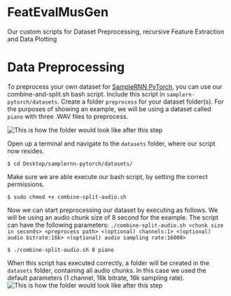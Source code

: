 # FeatEvalMusGen
Our custom scripts for Dataset Preprocessing, recursive Feature Extraction and Data Plotting

# Data Preprocessing 

To preprocess your own dataset for [SampleRNN PyTorch](https://github.com/deepsound-project/samplernn-pytorch "Github Repository of SampleRNN PyTorch"), you can use our combine-and-split.sh bash script. Include this script in `samplern-pytorch/datasets`. Create a folder `preprocess` for your dataset folder(s). For the purposes of showing an example, we will be using a dataset called `piano` with three .WAV files to preprocess.

![This is how the folder would look like after this step](../assets/folder-example-before.png?raw=true "This is how the folder would look like before executing.")

Open up a terminal and navigate to the `datasets` folder, where our script now resides.
```
$ cd Desktop/samplernn-pytorch/datasets/
```
Make sure we are able execute our bash script, by setting the correct permissions.
```
$ sudo chmod +x combine-split-audio.sh 
```
Now we can start preprocessing our dataset by executing as follows. We will be using an audio chunk size of 8 second for the example. 
The script can have the following parameters: `./combine-split-audio.sh <chunk size in seconds> <preprocess path> <(optional) channels:1> <(optional) audio bitrate:16k> <(optional) audio sampling rate:16000>`
```
$ ./combine-split-audio.sh 8 piano
```
When this script has executed correctly, a folder will be created in the `datasets` folder, containing all audio chunks. In this case we used the default parameters (1 channel, 16k bitrate, 16k sampling rate).
![This is how the folder would look like after this step](../assets/folder-example-after.png?raw=true "This is how the folder would look like after.")


